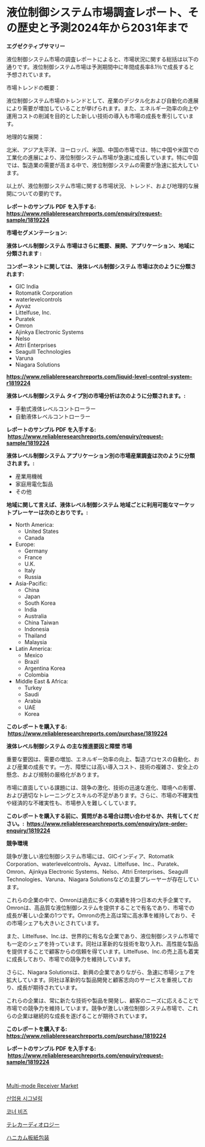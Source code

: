 <p><h1>液位制御システム市場調査レポート、その歴史と予測2024年から2031年まで</h1></p><p><strong>エグゼクティブサマリー</strong></p>
<p><p>液位制御システム市場の調査レポートによると、市場状況に関する総括は以下の通りです。液位制御システム市場は予測期間中に年間成長率8.1％で成長すると予想されています。</p><p>市場トレンドの概要：</p><p>液位制御システム市場のトレンドとして、産業のデジタル化および自動化の進展により需要が増加していることが挙げられます。また、エネルギー効率の向上や運用コストの削減を目的とした新しい技術の導入も市場の成長を牽引しています。</p><p>地理的な展開：</p><p>北米、アジア太平洋、ヨーロッパ、米国、中国の市場では、特に中国や米国での工業化の進展により、液位制御システム市場が急速に成長しています。特に中国では、製造業の需要が高まる中で、液位制御システムの需要が急速に拡大しています。</p><p>以上が、液位制御システム市場に関する市場状況、トレンド、および地理的な展開についての要約です。</p></p>
<p><strong>レポートのサンプル PDF を入手する: <a href="https://www.reliableresearchreports.com/enquiry/request-sample/1819224">https://www.reliableresearchreports.com/enquiry/request-sample/1819224</a></strong></p>
<p><strong>市場セグメンテーション:</strong></p>
<p><strong> 液体レベル制御システム 市場はさらに概要、展開、アプリケーション、地域に分類されます :</strong></p>
<p><strong>コンポーネントに関しては、 液体レベル制御システム 市場は次のように分類されます: &nbsp;</strong></p>
<p><ul><li>GIC India</li><li>Rotomatik Corporation</li><li>waterlevelcontrols</li><li>Ayvaz</li><li>Littelfuse, Inc.</li><li>Puratek</li><li>Omron</li><li>Ajinkya Electronic Systems</li><li>Nelso</li><li>Attri Enterprises</li><li>Seagulll Technologies</li><li>Varuna</li><li>Niagara Solutions</li></ul></p>
<p><strong><a href="https://www.reliableresearchreports.com/liquid-level-control-system-r1819224">https://www.reliableresearchreports.com/liquid-level-control-system-r1819224</a></strong></p>
<p><strong> 液体レベル制御システム タイプ別の市場分析は次のように分類されます。:</strong></p>
<p><ul><li>手動式液体レベルコントローラー</li><li>自動液体レベルコントローラー</li></ul></p>
<p><strong>レポートのサンプル PDF を入手する: &nbsp;<a href="https://www.reliableresearchreports.com/enquiry/request-sample/1819224">https://www.reliableresearchreports.com/enquiry/request-sample/1819224</a></strong></p>
<p><strong> 液体レベル制御システム アプリケーション別の市場産業調査は次のように分類されます。:</strong></p>
<p><ul><li>産業用機械</li><li>家庭用電化製品</li><li>その他</li></ul></p>
<p><strong>地域に関して言えば、液体レベル制御システム 地域ごとに利用可能なマーケットプレーヤーは次のとおりです。:</strong></p>
<p><ul>
    <li>
        North America:
        <ul>
            <li>United States</li>
            <li>Canada</li>
        </ul>
    </li>
    <li>
        Europe:
        <ul>
            <li>Germany</li>
            <li>France</li>
            <li>U.K.</li>
            <li>Italy</li>
            <li>Russia</li>
        </ul>
    </li>
    <li>
        Asia-Pacific:
        <ul>
            <li>China</li>
            <li>Japan</li>
            <li>South Korea</li>
            <li>India</li>
            <li>Australia</li>
            <li>China Taiwan</li>
            <li>Indonesia</li>
            <li>Thailand</li>
            <li>Malaysia</li>
        </ul>
    </li>
    <li>
        Latin America:
        <ul>
            <li>Mexico</li>
            <li>Brazil</li>
            <li>Argentina Korea</li>
            <li>Colombia</li>
        </ul>
    </li>
    <li>
        Middle East & Africa:
        <ul>
            <li>Turkey</li>
            <li>Saudi</li>
            <li>Arabia</li>
            <li>UAE</li>
            <li>Korea</li>
        </ul>
    </li>
    </ul></p>
<p><strong>このレポートを購入する: &nbsp;<a href="https://www.reliableresearchreports.com/purchase/1819224">https://www.reliableresearchreports.com/purchase/1819224</a></strong></p>
<p><strong>液体レベル制御システム の主な推進要因と障壁 市場</strong></p>
<p><p>重要な要因は、需要の増加、エネルギー効率の向上、製造プロセスの自動化、および産業の成長です。一方、障壁には高い導入コスト、技術の複雑さ、安全上の懸念、および規制の厳格化があります。</p><p>市場に直面している課題には、競争の激化、技術の迅速な進化、環境への影響、および適切なトレーニングとスキルの不足があります。さらに、市場の不確実性や経済的な不確実性も、市場参入を難しくしています。</p></p>
<p><strong>このレポートを購入する前に、質問がある場合は問い合わせるか、共有してください。:&nbsp; <a href="https://www.reliableresearchreports.com/enquiry/pre-order-enquiry/1819224">https://www.reliableresearchreports.com/enquiry/pre-order-enquiry/1819224</a></strong></p>
<p><strong>競争環境</strong></p>
<p><p>競争が激しい液位制御システム市場には、GICインディア、Rotomatik Corporation、waterlevelcontrols、Ayvaz、Littelfuse、Inc.、Puratek、Omron、Ajinkya Electronic Systems、Nelso、Attri Enterprises、Seagulll Technologies、Varuna、Niagara Solutionsなどの主要プレーヤーが存在しています。</p><p>これらの企業の中で、Omronは過去に多くの実績を持つ日本の大手企業です。Omronは、高品質な液位制御システムを提供することで有名であり、市場での成長が著しい企業の1つです。Omronの売上高は常に高水準を維持しており、その市場シェアも大きいとされています。</p><p>また、Littelfuse、Inc.は、世界的に有名な企業であり、液位制御システム市場でも一定のシェアを持っています。同社は革新的な技術を取り入れ、高性能な製品を提供することで顧客からの信頼を得ています。Littelfuse、Inc.の売上高も着実に成長しており、市場での競争力を維持しています。</p><p>さらに、Niagara Solutionsは、新興の企業でありながら、急速に市場シェアを拡大しています。同社は革新的な製品開発と顧客志向のサービスを重視しており、成長が期待されています。</p><p>これらの企業は、常に新たな技術や製品を開発し、顧客のニーズに応えることで市場での競争力を維持しています。競争が激しい液位制御システム市場で、これらの企業は継続的な成長を遂げることが期待されています。</p></p>
<p><strong>このレポートを購入する: &nbsp; <a href="https://www.reliableresearchreports.com/purchase/1819224">https://www.reliableresearchreports.com/purchase/1819224</a></strong></p>
<p><strong>レポートのサンプル PDF を入手する: &nbsp;<a href="https://www.reliableresearchreports.com/enquiry/request-sample/1819224">https://www.reliableresearchreports.com/enquiry/request-sample/1819224</a></strong><strong></strong></p>
<p>&nbsp;</p>
<p><p><a href="https://github.com/AKSHATREPORTPRIME/Market-Research-Report-List-4/blob/main/multi-mode-receiver-market.md">Multi-mode Receiver Market</a></p><p><a href="https://medium.com/@davionolson1/%EC%82%B0%EC%97%85-%EC%8B%A0%ED%98%B8-%EC%8B%9C%EC%9E%A5-%EB%B6%84%EC%84%9D-%EA%B8%80%EB%A1%9C%EB%B2%8C-%EC%82%B0%EC%97%85-%EC%A0%84%EB%A7%9D-%EB%B0%8F-%EC%98%88%EC%B8%A1-2024%EB%85%84%EB%B6%80%ED%84%B0-2031%EB%85%84-f2e510558525">산업용 시그널링</a></p><p><a href="https://medium.com/@pyscho67867/%EC%BD%94%EB%84%88-%EB%B9%84%EB%93%9C-%EC%8B%9C%EC%9E%A5-%ED%86%B5%EC%B0%B0-%EC%8B%9C%EC%9E%A5-%EB%8F%99%ED%96%A5-%EC%84%B1%EC%9E%A5-2024%EB%85%84%EB%B6%80%ED%84%B0-2031%EB%85%84%EA%B9%8C%EC%A7%80-%EC%98%88%EC%B8%A1%EB%90%9C-%EA%B2%83-958b6004d429">코너 비즈</a></p><p><a href="https://medium.com/@jack3lambert/%E3%83%86%E3%83%AC%E3%82%AB%E3%83%BC%E3%83%87%E3%82%A3%E3%82%AA%E3%83%AD%E3%82%B8%E3%83%BC%E5%B8%82%E5%A0%B4%E3%81%AF-%E5%B8%82%E5%A0%B4%E3%82%B7%E3%82%A7%E3%82%A2-%E5%B8%82%E5%A0%B4%E5%8B%95%E5%90%91-%E5%B8%82%E5%A0%B4%E6%88%90%E9%95%B7%E3%81%AB%E9%96%A2%E3%81%99%E3%82%8B%E6%83%85%E5%A0%B1%E3%82%92%E6%8F%90%E4%BE%9B%E3%81%97%E3%81%BE%E3%81%99-e187bd49403f">テレカーディオロジー</a></p><p><a href="https://medium.com/@kimalker_178/%E3%83%8F%E3%83%8B%E3%82%AB%E3%83%A0%E7%B4%99%E8%A3%BD%E3%83%91%E3%83%83%E3%82%B1%E3%83%BC%E3%82%B8%E5%B8%82%E5%A0%B4-2031%E5%B9%B4%E3%81%BE%E3%81%A7%E3%81%AE%E6%88%90%E5%8A%9F%E3%81%99%E3%82%8B%E3%83%93%E3%82%B8%E3%83%8D%E3%82%B9%E6%88%A6%E7%95%A5%E3%81%AE%E9%8D%B5-936c56557c71">ハニカム板紙包装</a></p></p>